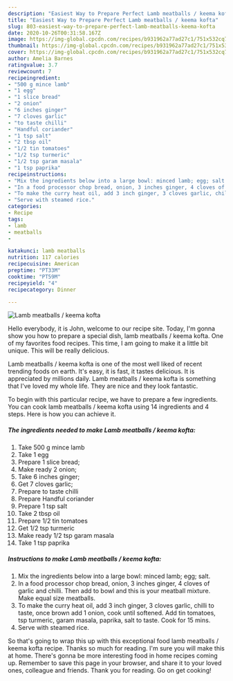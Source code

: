 ```yaml
---
description: "Easiest Way to Prepare Perfect Lamb meatballs / keema kofta"
title: "Easiest Way to Prepare Perfect Lamb meatballs / keema kofta"
slug: 803-easiest-way-to-prepare-perfect-lamb-meatballs-keema-kofta
date: 2020-10-26T00:31:58.167Z
image: https://img-global.cpcdn.com/recipes/b931962a77ad27c1/751x532cq70/lamb-meatballs-keema-kofta-recipe-main-photo.jpg
thumbnail: https://img-global.cpcdn.com/recipes/b931962a77ad27c1/751x532cq70/lamb-meatballs-keema-kofta-recipe-main-photo.jpg
cover: https://img-global.cpcdn.com/recipes/b931962a77ad27c1/751x532cq70/lamb-meatballs-keema-kofta-recipe-main-photo.jpg
author: Amelia Barnes
ratingvalue: 3.7
reviewcount: 7
recipeingredient:
- "500 g mince lamb"
- "1 egg"
- "1 slice bread"
- "2 onion"
- "6 inches ginger"
- "7 cloves garlic"
- "to taste chilli"
- "Handful coriander"
- "1 tsp salt"
- "2 tbsp oil"
- "1/2 tin tomatoes"
- "1/2 tsp turmeric"
- "1/2 tsp garam masala"
- "1 tsp paprika"
recipeinstructions:
- "Mix the ingredients below into a large bowl: minced lamb; egg; salt."
- "In a food processor chop bread, onion, 3 inches ginger, 4 cloves of garlic and chilli. Then add to bowl and this is your meatball mixture. Make equal size meatballs."
- "To make the curry heat oil, add 3 inch ginger, 3 cloves garlic, chilli to taste, once brown add 1 onion, cook until softened. Add tin tomatoes, tsp turmeric, garam masala, paprika, salt to taste. Cook for 15 mins."
- "Serve with steamed rice."
categories:
- Recipe
tags:
- lamb
- meatballs
- 

katakunci: lamb meatballs  
nutrition: 117 calories
recipecuisine: American
preptime: "PT33M"
cooktime: "PT59M"
recipeyield: "4"
recipecategory: Dinner

---
```



![Lamb meatballs / keema kofta](https://img-global.cpcdn.com/recipes/b931962a77ad27c1/751x532cq70/lamb-meatballs-keema-kofta-recipe-main-photo.jpg)

Hello everybody, it is John, welcome to our recipe site. Today, I'm gonna show you how to prepare a special dish, lamb meatballs / keema kofta. One of my favorites food recipes. This time, I am going to make it a little bit unique. This will be really delicious.



Lamb meatballs / keema kofta is one of the most well liked of recent trending foods on earth. It's easy, it is fast, it tastes delicious. It is appreciated by millions daily. Lamb meatballs / keema kofta is something that I've loved my whole life. They are nice and they look fantastic.


To begin with this particular recipe, we have to prepare a few ingredients. You can cook lamb meatballs / keema kofta using 14 ingredients and 4 steps. Here is how you can achieve it.

<!--inarticleads1-->

##### The ingredients needed to make Lamb meatballs / keema kofta:

1. Take 500 g mince lamb
1. Take 1 egg
1. Prepare 1 slice bread;
1. Make ready 2 onion;
1. Take 6 inches ginger;
1. Get 7 cloves garlic;
1. Prepare to taste chilli
1. Prepare Handful coriander
1. Prepare 1 tsp salt
1. Take 2 tbsp oil
1. Prepare 1/2 tin tomatoes
1. Get 1/2 tsp turmeric
1. Make ready 1/2 tsp garam masala
1. Take 1 tsp paprika




<!--inarticleads2-->

##### Instructions to make Lamb meatballs / keema kofta:

1. Mix the ingredients below into a large bowl: minced lamb; egg; salt.
1. In a food processor chop bread, onion, 3 inches ginger, 4 cloves of garlic and chilli. Then add to bowl and this is your meatball mixture. Make equal size meatballs.
1. To make the curry heat oil, add 3 inch ginger, 3 cloves garlic, chilli to taste, once brown add 1 onion, cook until softened. Add tin tomatoes, tsp turmeric, garam masala, paprika, salt to taste. Cook for 15 mins.
1. Serve with steamed rice.




So that's going to wrap this up with this exceptional food lamb meatballs / keema kofta recipe. Thanks so much for reading. I'm sure you will make this at home. There's gonna be more interesting food in home recipes coming up. Remember to save this page in your browser, and share it to your loved ones, colleague and friends. Thank you for reading. Go on get cooking!
